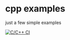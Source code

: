 # cpp examples

just a few simple examples

[![C/C++ CI](https://github.com/jvishnefske/cpp-examples/actions/workflows/ccpp.yml/badge.svg)](https://github.com/jvishnefske/cpp-examples/actions/workflows/ccpp.yml)
